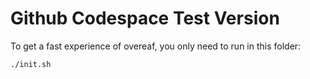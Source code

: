 # Github Codespace Test Version

To get a fast experience of overeaf, you only need to run in this folder:

```bash
./init.sh
```